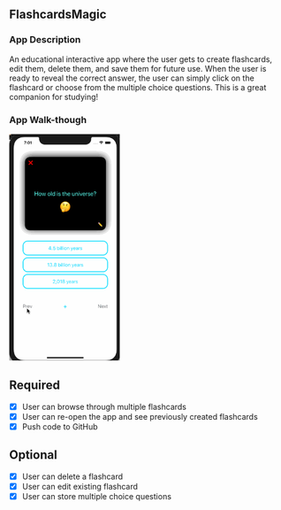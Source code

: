 ## FlashcardsMagic

### App Description
An educational interactive app where the user gets to create flashcards, edit them, delete them, and save them for future use. When the user is ready to reveal the correct answer, the user can simply click on the flashcard or choose from the multiple choice questions. This is a great companion for studying!

### App Walk-though

<img src="https://github.com/JessieGross/FlashcardsMagic/blob/master/AppDemo.gif" width=200><br>


## Required
- [x] User can browse through multiple flashcards
- [x] User can re-open the app and see previously created flashcards
- [x] Push code to GitHub
## Optional
- [x] User can delete a flashcard
- [x] User can edit existing flashcard
- [x] User can store multiple choice questions
